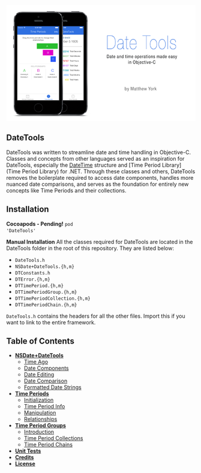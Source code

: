 ![Banner](https://raw.githubusercontent.com/MatthewYork/Resources/master/DateTools/DateToolsHeader.png)

## DateTools

DateTools was written to streamline date and time handling in Objective-C. Classes and concepts from other languages served as an inspiration for DateTools, especially the [DateTime](http://msdn.microsoft.com/en-us/library/system.datetime(v=vs.110).aspx) structure and [Time Period Library](Time Period Library) for .NET. Through these classes and others, DateTools removes the boilerplate required to access date components, handles more nuanced date comparisons, and serves as the foundation for entirely new concepts like Time Periods and their collections.


## Installation

**Cocoapods - Pending!**
<code>pod 'DateTools'</code>

**Manual Installation**
All the classes required for DateTools are located in the DateTools folder in the root of this repository. They are listed below:

* <code>DateTools.h</code>
* <code>NSDate+DateTools.{h,m}</code>
* <code>DTConstants.h</code>
* <code>DTError.{h,m}</code>
* <code>DTTimePeriod.{h,m}</code>
* <code>DTTimePeriodGroup.{h,m}</code>
* <code>DTTimePeriodCollection.{h,m}</code>
* <code>DTTimePeriodChain.{h,m}</code>

<code>DateTools.h</code> contains the headers for all the other files. Import this if you want to link to the entire framework.

## Table of Contents

* [**NSDate+DateTools**](#nsdate+datetools)
  * [Time Ago](#time-ago)
  * [Date Components](#date-components)
  * [Date Editing](#date-editing)
  * [Date Comparison](#date-comparison)
  * [Formatted Date Strings](#formatted-date-strings)
* [**Time Periods**](#time-periods)
  * [Initialization](#initialization)
  * [Time Period Info](#time-period-info)
  * [Manipulation](#manipulation)
  * [Relationships](#relationships) 
* [**Time Period Groups**](#time-period-groups)
  * [Introduction](#introduction)
  * [Time Period Collections](#time-period-collections)
  * [Time Period Chains](#time-period-chains)
* [**Unit Tests**](#unit-tests)
* [**Credits**](#credits)
* [**License**](#license)

